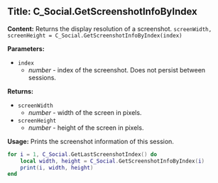 ## Title: C_Social.GetScreenshotInfoByIndex

**Content:**
Returns the display resolution of a screenshot.
`screenWidth, screenHeight = C_Social.GetScreenshotInfoByIndex(index)`

**Parameters:**
- `index`
  - *number* - index of the screenshot. Does not persist between sessions.

**Returns:**
- `screenWidth`
  - *number* - width of the screen in pixels.
- `screenHeight`
  - *number* - height of the screen in pixels.

**Usage:**
Prints the screenshot information of this session.
```lua
for i = 1, C_Social.GetLastScreenshotIndex() do
    local width, height = C_Social.GetScreenshotInfoByIndex(i)
    print(i, width, height)
end
```